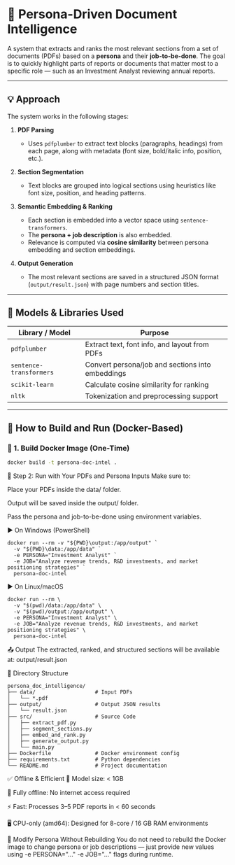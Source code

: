 # 📄 Persona-Driven Document Intelligence

A system that extracts and ranks the most relevant sections from a set of documents (PDFs) based on a **persona** and their **job-to-be-done**. The goal is to quickly highlight parts of reports or documents that matter most to a specific role — such as an Investment Analyst reviewing annual reports.

---

## 💡 Approach

The system works in the following stages:

1. **PDF Parsing**  
   - Uses `pdfplumber` to extract text blocks (paragraphs, headings) from each page, along with metadata (font size, bold/italic info, position, etc.).

2. **Section Segmentation**  
   - Text blocks are grouped into logical sections using heuristics like font size, position, and heading patterns.

3. **Semantic Embedding & Ranking**  
   - Each section is embedded into a vector space using `sentence-transformers`.
   - The **persona + job description** is also embedded.
   - Relevance is computed via **cosine similarity** between persona embedding and section embeddings.

4. **Output Generation**  
   - The most relevant sections are saved in a structured JSON format (`output/result.json`) with page numbers and section titles.

---

## 🧠 Models & Libraries Used

| Library / Model             | Purpose                                          |
|----------------------------|--------------------------------------------------|
| `pdfplumber`               | Extract text, font info, and layout from PDFs    |
| `sentence-transformers`    | Convert persona/job and sections into embeddings |
| `scikit-learn`             | Calculate cosine similarity for ranking          |
| `nltk`                     | Tokenization and preprocessing support           |

---

## 🐳 How to Build and Run (Docker-Based)

### 🔧 1. Build Docker Image (One-Time)
```bash
docker build -t persona-doc-intel .
```
🚀 Step 2: Run with Your PDFs and Persona Inputs
Make sure to:

Place your PDFs inside the data/ folder.

Output will be saved inside the output/ folder.

Pass the persona and job-to-be-done using environment variables.

▶ On Windows (PowerShell)
```
docker run --rm -v "${PWD}\output:/app/output" `
  -v "${PWD}\data:/app/data" `
  -e PERSONA="Investment Analyst" `
  -e JOB="Analyze revenue trends, R&D investments, and market positioning strategies" `
  persona-doc-intel
```
▶ On Linux/macOS
```
docker run --rm \
  -v "$(pwd)/data:/app/data" \
  -v "$(pwd)/output:/app/output" \
  -e PERSONA="Investment Analyst" \
  -e JOB="Analyze revenue trends, R&D investments, and market positioning strategies" \
  persona-doc-intel
```
📤 Output
The extracted, ranked, and structured sections will be available at:
output/result.json

📁 Directory Structure
```
persona_doc_intelligence/
├── data/                   # Input PDFs
│   └── *.pdf
├── output/                 # Output JSON results
│   └── result.json
├── src/                    # Source Code
│   ├── extract_pdf.py
│   ├── segment_sections.py
│   ├── embed_and_rank.py
│   ├── generate_output.py
│   └── main.py
├── Dockerfile              # Docker environment config
├── requirements.txt        # Python dependencies
└── README.md               # Project documentation
```
✅ Offline & Efficient
🧠 Model size: < 1GB

🛜 Fully offline: No internet access required

⚡ Fast: Processes 3–5 PDF reports in < 60 seconds

🖥️ CPU-only (amd64): Designed for 8-core / 16 GB RAM environments

🔄 Modify Persona Without Rebuilding
You do not need to rebuild the Docker image to change persona or job descriptions — just provide new values using -e PERSONA="..." -e JOB="..." flags during runtime.
